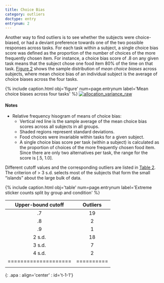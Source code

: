 ```yaml
---
title: Choice Bias
category: outliers
doctype: entry
entrynum: 2
---
```


Another way to find outliers is to see whether the subjects were choice-biased, or had a deviant preference towards one of the two possible responses across tasks. For each task within a subject, a single choice bias score was defined as the proportion of the number of choices of the more frequently chosen item. For instance, a choice bias score of .8 on any given task means that the subject chose one food item 80% of the time on that task. [Figure 2](#f-2) shows the sample distribution of *mean choice biases* across subjects, where mean choice bias of an individual subject is the average of choice biases across the four tasks.

{% include caption.html 
    obj='figure' 
    num=page.entrynum 
    label='Mean choice biases across four tasks' %}
[![allocation_variance_raw]({{site.baseurl}}/img_compressed/average_choice_bias_across_tasks_raw.svg)]({{site.baseurl}}/img/average_choice_bias_across_tasks_raw.svg)

#### Notes
- Relative frequency hisogram of means of choice bias:
    - Vertical red line is the sample average of the mean choice bias scores across all subjects in all groups.
    - Shaded regions represent standard deviations.
    - Food choices were invariable within tasks for a given subject.
    - A single choice bias score per task (within a subject) is calculated as  the proportion of choices of the  more frequently chosen food item. Since there are only two alternatives per task, the range for the score is [.5, 1.0].
    
Different cutoff values and the corresponding outliers are listed in [Table 2](#t-2). The criterion of > 3 s.d. selects most of the subjects that form the small “islands” about the large bulk of data.

{% include caption.html 
    obj='table'
    num=page.entrynum 
    label='Extreme sticker counts split by group and condition' %}
    
| Upper-bound cutoff | Outliers |
|:------------------:|:--------:|
|         .7         |    19    |
|         .8         |     2    |
|         .9         |     1    |
|       2 s.d.       |    18    |
|       3 s.d.       |     7    |
|       4 s.d.       |     2    |
|====================|==========|
|                    |          |
{: .apa : align='center' : id='t-1-1'}
